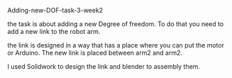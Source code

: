  Adding-new-DOF-task-3-week2

the task is about adding a new Degree of freedom. To do that you need to add a new link to the robot arm.

the link is designed in a way that has a place where you can put the motor or Arduino.
The new link is placed between arm2 and arm2.

I used Solidwork to design the link and blender to assembly them.


